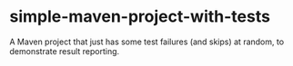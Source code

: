 # simple-maven-project-with-tests
A Maven project that just has some test failures (and skips) at random, to demonstrate result reporting.
